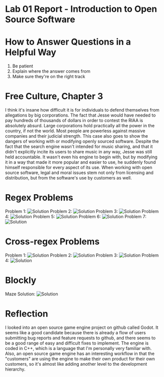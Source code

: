 # Lab 01 Report - Introduction to Open Source Software
# How to Answer Questions in a Helpful Way
1. Be patient
2. Explain where the answer comes from
3. Make sure they're on the right track
# Free Culture, Chapter 3
  I think it's insane how difficult it is for individuals to defend themselves from allegations by big corporations. The fact that Jesse would have needed to pay hundreds of thousands of dollars in order to contest the RIAA is absolutely absurd. Large corporations hold practically all the power in the country, if not the world. Most people are powerless against massive companies and their judicial strength. This case also goes to show the dangers of working with or modifying openly sourced software. Despite the fact that the search engine wasn't intended for music sharing, and that it didn't explicitly incite its users to share music in any way, Jesse was still held accountable. It wasn't even his engine to begin with, but by modifying it in a way that made it more popular and easier to use, he suddenly found himself responsible for every aspect of its use. When working with open source software, legal and moral issues stem not only from licensing and distribution, but from the software's use by customers as well.
# Regex Problems
Problem 1: ![Solution](images/regex_1.png)
Problem 2: ![Solution](images/regex_2.png)
Problem 3: ![Solution](images/regex_3.png)
Problem 4: ![Solution](images/regex_4.png)
Problem 5: ![Solution](images/regex_5.png)
Problem 6: ![Solution](images/regex_6.png)
Problem 7: ![Solution](images/regex_7.png)
# Cross-regex Problems
Problem 1: ![Solution](images/cross_1.png)
Problem 2: ![Solution](images/cross_2.png)
Problem 3: ![Solution](images/cross_3.png)
Problem 4: ![Solution](images/cross_4.png)
# Blockly
Maze Solution: ![Solution](images/blockly.png)
# Reflection
I looked into an open source game engine project on github called Godot. It seems like a good candidate because there is already a flow of users submitting bug reports and feature requests to github, and there seems to be a good range of easy and difficult fixes to implement. The engine is coded in C++, which is a language that I'm personally very familiar with. Also, an open source game engine has an interesting workflow in that the "customers" are using the engine to make their own product for their own customers, so it's almost like adding another level to the development hierarchy.
